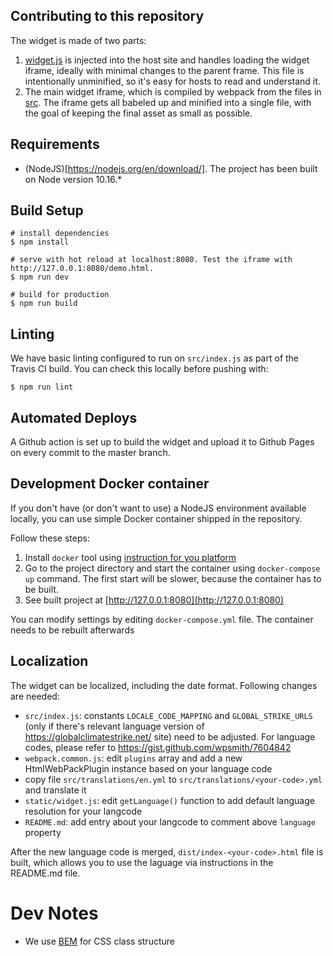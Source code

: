 ## Contributing to this repository

The widget is made of two parts:

1. [widget.js](https://github.com/onestlatech/widget-engreve/blob/master/static/widget.js) is injected into the host site and handles loading the widget iframe, ideally with minimal changes to the parent frame. This file is intentionally unminified, so it's easy for hosts to read and understand it.
2. The main widget iframe, which is compiled by webpack from the files in [src](https://github.com/onestlatech/widget-engreve/tree/master/src). The iframe gets all babeled up and minified into a single file, with the goal of keeping the final asset as small as possible. 

## Requirements 

- (NodeJS)[https://nodejs.org/en/download/]. The project has been built on Node version 10.16.*

## Build Setup

```
# install dependencies
$ npm install

# serve with hot reload at localhost:8080. Test the iframe with http://127.0.0.1:8080/demo.html.
$ npm run dev

# build for production
$ npm run build
```

## Linting

We have basic linting configured to run on `src/index.js` as part of the Travis CI build. You can check this locally before pushing with:

```
$ npm run lint
```

## Automated Deploys

A Github action is set up to build the widget and upload it to Github Pages on every commit to the master branch.

## Development Docker container

If you don't have (or don't want to use) a NodeJS environment available locally, you can use simple Docker container shipped in the repository.

Follow these steps:

1. Install `docker` tool using [instruction for you platform](https://docs.docker.com/install/)
2. Go to the project directory and start the container using `docker-compose up` command. The first start will be slower, because the container has to be built.
3. See built project at [http://127.0.0.1:8080](http://127.0.0.1:8080)

You can modify settings by editing `docker-compose.yml` file. The container needs to be rebuilt afterwards

## Localization

The widget can be localized, including the date format. Following changes are needed:

- `src/index.js`: constants `LOCALE_CODE_MAPPING` and `GLOBAL_STRIKE_URLS` (only if there's relevant language version of https://globalclimatestrike.net/ site) need to be adjusted. For language codes, please refer to https://gist.github.com/wpsmith/7604842
- `webpack.common.js`: edit `plugins` array and add a new HtmlWebPackPlugin instance based on your language code
- copy file `src/translations/en.yml` to `src/translations/<your-code>.yml` and translate it
- `static/widget.js`: edit `getLanguage()` function to add default language resolution for your langcode
- `README.md`: add entry about your langcode to comment above `language` property

After the new language code is merged, `dist/index-<your-code>.html` file is built, which allows you to use the laguage via instructions in the README.md file.

# Dev Notes

- We use [BEM](http://getbem.com/) for CSS class structure

